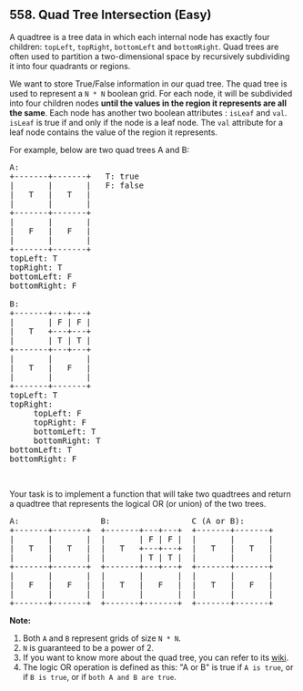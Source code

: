 <!--|This file generated by command(leetcode description); DO NOT EDIT.    |-->
<!--+----------------------------------------------------------------------+-->
<!--|@author    Openset <openset.wang@gmail.com>                           |-->
<!--|@link      https://github.com/openset                                 |-->
<!--|@home      https://github.com/openset/leetcode                        |-->
<!--+----------------------------------------------------------------------+-->

## 558. Quad Tree Intersection (Easy)

<p>A quadtree is a tree data in which each internal node has exactly four children: <code>topLeft</code>, <code>topRight</code>, <code>bottomLeft</code> and <code>bottomRight</code>. Quad trees are often used to partition a two-dimensional space by recursively subdividing it into four quadrants or regions.</p>

<p>We want to store True/False information in our quad tree. The quad tree is used to represent a <code>N * N</code> boolean grid. For each node, it will be subdivided into four children nodes <strong>until the values in the region it represents are all the same</strong>. Each node has another two boolean attributes : <code>isLeaf</code> and <code>val</code>. <code>isLeaf</code> is true if and only if the node is a leaf node. The <code>val</code> attribute for a leaf node contains the value of the region it represents.</p>

<p>For example, below are two quad trees A and B:</p>

<pre>
A:
+-------+-------+   T: true
|       |       |   F: false
|   T   |   T   |
|       |       |
+-------+-------+
|       |       |
|   F   |   F   |
|       |       |
+-------+-------+
topLeft: T
topRight: T
bottomLeft: F
bottomRight: F

B:               
+-------+---+---+
|       | F | F |
|   T   +---+---+
|       | T | T |
+-------+---+---+
|       |       |
|   T   |   F   |
|       |       |
+-------+-------+
topLeft: T
topRight:
     topLeft: F
     topRight: F
     bottomLeft: T
     bottomRight: T
bottomLeft: T
bottomRight: F
</pre>

<p>&nbsp;</p>

<p>Your task is to implement a function that will take two quadtrees and return a quadtree that represents the logical OR (or union) of the two trees.</p>

<pre>
A:                 B:                 C (A or B):
+-------+-------+  +-------+---+---+  +-------+-------+
|       |       |  |       | F | F |  |       |       |
|   T   |   T   |  |   T   +---+---+  |   T   |   T   |
|       |       |  |       | T | T |  |       |       |
+-------+-------+  +-------+---+---+  +-------+-------+
|       |       |  |       |       |  |       |       |
|   F   |   F   |  |   T   |   F   |  |   T   |   F   |
|       |       |  |       |       |  |       |       |
+-------+-------+  +-------+-------+  +-------+-------+
</pre>

<p><strong>Note:</strong></p>

<ol>
	<li>Both <code>A</code> and <code>B</code>&nbsp;represent grids of size <code>N * N</code>.</li>
	<li><code>N</code> is guaranteed to be a power of 2.</li>
	<li>If you want to know more about the quad tree, you can refer to its <a href="https://en.wikipedia.org/wiki/Quadtree">wiki</a>.</li>
	<li>The logic OR operation is defined as this: &quot;A or B&quot; is true if <code>A is true</code>, or if <code>B is true</code>, or if <code>both A and B are true</code>.</li>
</ol>
